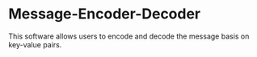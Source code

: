 # Message-Encoder-Decoder
 This software allows users to encode and decode the message basis on key-value pairs.
